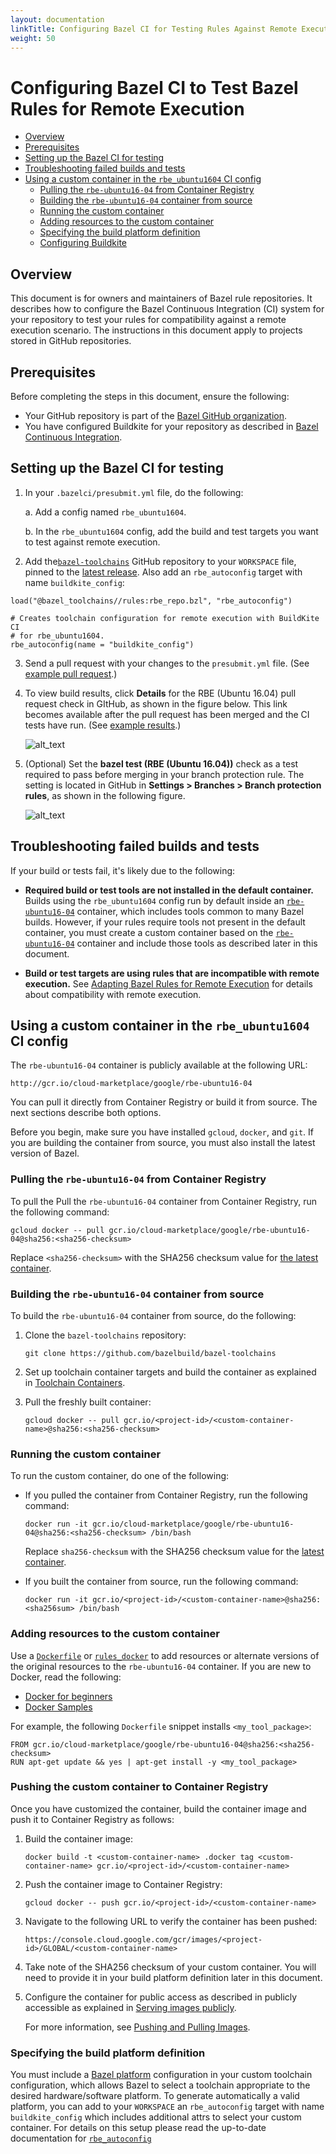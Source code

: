 ```yaml
---
layout: documentation
linkTitle: Configuring Bazel CI for Testing Rules Against Remote Execution
weight: 50
---
```


# Configuring Bazel CI to Test Bazel Rules for Remote Execution

*  [Overview](#overview)
*  [Prerequisites](#prerequisites)
*  [Setting up the Bazel CI for testing](#setting-up-the-bazel-ci-for-testing)
*  [Troubleshooting failed builds and tests](#troubleshooting-failed-builds-and-tests)
*  [Using a custom container in the `rbe_ubuntu1604` CI config](#using-a-custom-container-in-the-rbe_ubuntu1604-ci-config)
   *  [Pulling the `rbe-ubuntu16-04` from Container Registry](#pulling-the-rbe-ubuntu16-04-from-container-registry)
   *  [Building the `rbe-ubuntu16-04` container from source](#building-the-rbe-ubuntu16-04-container-from-source)
   *  [Running the custom container](#running-the-custom-container)
   *  [Adding resources to the custom container](#adding-resources-to-the-custom-container)
   *  [Specifying the build platform definition](#specifying-the-build-platform-definition)
   *  [Configuring Buildkite](#configuring-buildkite)

## Overview

This document is for owners and maintainers of Bazel rule repositories. It
describes how to configure the Bazel Continuous Integration (CI) system for your
repository to test your rules for compatibility against a remote execution
scenario. The instructions in this document apply to projects stored in GitHub
repositories.

## Prerequisites

Before completing the steps in this document, ensure the following:

*   Your GitHub repository is part of the
    [Bazel GitHub organization](https://github.com/bazelbuild).
*   You have configured Buildkite for your repository as described in
    [Bazel Continuous Integration](https://github.com/bazelbuild/continuous-integration/tree/master/buildkite).

## Setting up the Bazel CI for testing

1.  In your `.bazelci/presubmit.yml` file, do the following:

    a.  Add a config named `rbe_ubuntu1604`.

    b.  In the `rbe_ubuntu1604` config, add the build and test targets you want to test against remote execution.

2.  Add the[`bazel-toolchains`](https://github.com/bazelbuild/bazel-toolchains)
    GitHub repository to your `WORKSPACE` file, pinned to the
    [latest release](https://releases.bazel.build/bazel-toolchains.html). Also
    add an `rbe_autoconfig` target with name `buildkite_config`:

```
load("@bazel_toolchains//rules:rbe_repo.bzl", "rbe_autoconfig")

# Creates toolchain configuration for remote execution with BuildKite CI
# for rbe_ubuntu1604.
rbe_autoconfig(name = "buildkite_config")
```

3.  Send a pull request with your changes to the `presubmit.yml` file. (See
    [example pull request](https://github.com/bazelbuild/rules_rust/commit/db141526d89d00748404856524cedd7db8939c35).)

4.  To view build results, click **Details** for the RBE (Ubuntu
    16.04) pull request check in GItHub, as shown in the figure below. This link
    becomes available after the pull request has been merged and the CI tests
    have run. (See
    [example results](https://source.cloud.google.com/results/invocations/375e325c-0a05-47af-87bd-fed1363e0333).)

    ![alt_text](images/rbe-ci-1.png "Details")

5.  (Optional) Set the **bazel test (RBE (Ubuntu 16.04))** check as a test
    required to pass before merging in your branch protection rule. The setting
    is located in GitHub in **Settings > Branches > Branch protection rules**,
    as shown in the following figure.

    ![alt_text](images/rbe-ci-2.png "Branch protection rules")

## Troubleshooting failed builds and tests

If your build or tests fail, it's likely due to the following:

*   **Required build or test tools are not installed in the default container.**
    Builds using the `rbe_ubuntu1604` config run by default inside an
    [`rbe-ubuntu16-04`](https://pantheon.corp.google.com/marketplace/details/google/rbe-ubuntu16-04)
    container, which includes tools common to many Bazel builds. However, if
    your rules require tools not present in the default container, you must
    create a custom container based on the
    [`rbe-ubuntu16-04`](https://pantheon.corp.google.com/marketplace/details/google/rbe-ubuntu16-04)
    container and include those tools as described later in this document.

*   **Build or test targets are using rules that are incompatible with remote
    execution.** See
    [Adapting Bazel Rules for Remote Execution](remote-execution-rules.html) for
    details about compatibility with remote execution.

## Using a custom container in the `rbe_ubuntu1604` CI config

The `rbe-ubuntu16-04` container is publicly available at the following URL:

```
http://gcr.io/cloud-marketplace/google/rbe-ubuntu16-04
```

You can pull it directly from Container Registry or build it from source. The
next sections describe both options.

Before you begin, make sure you have installed `gcloud`, `docker`, and `git`.
If you are building the container from source, you must also install the latest
version of Bazel.

### Pulling the `rbe-ubuntu16-04` from Container Registry

To pull the <span style="color:#212121;">Pull the `rbe-ubuntu16-04` container
  from Container Registry, run the following command:</span>

```
gcloud docker -- pull gcr.io/cloud-marketplace/google/rbe-ubuntu16-04@sha256:<sha256-checksum>
```

Replace `<sha256-checksum>` with the SHA256 checksum value for
[the latest container](https://pantheon.corp.google.com/gcr/images/cloud-marketplace/GLOBAL/google/rbe-ubuntu16-04).

### Building the `rbe-ubuntu16-04` container from source

To build the `rbe-ubuntu16-04` container from source, do the following:

1.  Clone the `bazel-toolchains` repository:

    ```
    git clone https://github.com/bazelbuild/bazel-toolchains
    ```

2.  Set up toolchain container targets and build the container as explained in
    [Toolchain Containers](https://github.com/bazelbuild/bazel-toolchains/tree/master/container).

3.  Pull the freshly built container:

    ```
    gcloud docker -- pull gcr.io/<project-id>/<custom-container-name>@sha256:<sha256-checksum>
    ```

### Running the custom container

To run the custom container, do one of the following:

*   If you pulled the container from Container Registry, run the following
    command:

    ```
    docker run -it gcr.io/cloud-marketplace/google/rbe-ubuntu16-04@sha256:<sha256-checksum> /bin/bash
    ```

    Replace `sha256-checksum` with the SHA256 checksum value for the
    [latest container](https://pantheon.corp.google.com/gcr/images/cloud-marketplace/GLOBAL/google/rbe-ubuntu16-04).

*   If you built the container from source, run the following command:

    ```
    docker run -it gcr.io/<project-id>/<custom-container-name>@sha256:<sha256sum> /bin/bash
    ```

### Adding resources to the custom container

Use a [`Dockerfile`](https://docs.docker.com/engine/reference/builder/) or
[`rules_docker`](https://github.com/bazelbuild/rules_docker) to add resources or
alternate versions of the original resources to the `rbe-ubuntu16-04` container.
If you are new to Docker, read the following:

*   [Docker for beginners](https://github.com/docker/labs/tree/master/beginner)
*   [Docker Samples](https://docs.docker.com/samples/)

For example, the following `Dockerfile` snippet installs `<my_tool_package>`:

```
FROM gcr.io/cloud-marketplace/google/rbe-ubuntu16-04@sha256:<sha256-checksum>
RUN apt-get update && yes | apt-get install -y <my_tool_package>
```

### Pushing the custom container to Container Registry

Once you have customized the container, build the container image and push it to
Container Registry as follows:

1. Build the container image:

    ```
    docker build -t <custom-container-name> .docker tag <custom-container-name> gcr.io/<project-id>/<custom-container-name>
    ```

2.  Push the container image to Container Registry:

    ```
    gcloud docker -- push gcr.io/<project-id>/<custom-container-name>
    ```

3.  Navigate to the following URL to verify the container has been pushed:

    ```
    https://console.cloud.google.com/gcr/images/<project-id>/GLOBAL/<custom-container-name>
    ````

4.  Take note of the SHA256 checksum of your custom container. You will need to
    provide it in your build platform definition later in this document.

5.  Configure the container for public access as described in  publicly
    accessible as explained in
    [Serving images publicly](https://cloud.google.com/container-registry/docs/access-control#serving_images_publicly).

    For more information, see
    [Pushing and Pulling Images](https://cloud.google.com/container-registry/docs/pushing-and-pulling).


### Specifying the build platform definition

You must include a [Bazel platform](platforms.html) configuration in your
custom toolchain configuration, which allows Bazel to select a toolchain
appropriate to the desired hardware/software platform. To generate
automatically a valid platform, you can add  to your `WORKSPACE` an
`rbe_autoconfig` target with name `buildkite_config` which includes additional
attrs to select your custom container. For details on this setup please read
the up-to-date documentation for [`rbe_autoconfig`](https://github.com/bazelbuild/bazel-toolchains/blob/master/rules/rbe_repo.bzl)
